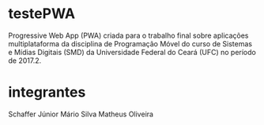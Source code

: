 # testePWA

Progressive Web App (PWA) criada para o trabalho final sobre aplicações multiplataforma da disciplina de Programação Móvel do curso de Sistemas e Mídias Digitais (SMD) da Universidade Federal do Ceará (UFC) no período de 2017.2.

# integrantes

Schaffer Júnior
Mário Silva
Matheus Oliveira

